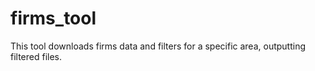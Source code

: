 # firms_tool

This tool downloads firms data and filters for a specific area, outputting filtered files.
